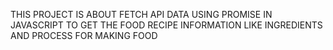 THIS PROJECT IS ABOUT FETCH API DATA USING PROMISE IN JAVASCRIPT TO GET THE FOOD RECIPE INFORMATION LIKE INGREDIENTS AND PROCESS FOR MAKING FOOD
